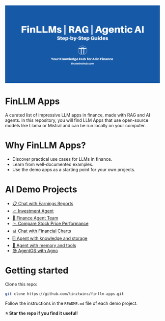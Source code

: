 ![Header Image FinLLMs](/docs/finallm-apps.png)

# FinLLM Apps
A curated list of impressive LLM apps in finance, made with RAG and AI agents. In this repository, you will find LLM Apps that use open-source models like Llama or Mistral and can be run locally on your computer.

# Why FinLLM Apps?
* Discover practical use cases for LLMs in finance.
* Learn from well-documented examples.
* Use the demo apps as a starting point for your own projects.

# AI Demo Projects
* [📋 Chat with Earnings Reports](/chat-with-earnings-reports/)
* [📈 Investment Agent](/investment-agent/)
* [🏦 Finance Agent Team](/finance-agent-team/)
* [📉 Compare Stock Price Performance](/compare-stock-price-performance/)
* [📊 Chat with Financial Charts](/chat-with-financial-charts/)
* [🗄️ Agent with knowledge and storage](/agent-knowledge-storage/)
* [🧠 Agent with memory and tools](/agent-memory-tools/)
* [😎 AgentOS with Agno](/agno-agent-os/)

# Getting started
Clone this repo:

```bash
git clone https://github.com/tinztwins/finllm-apps.git
```

Follow the instructions in the `README.md` file of each demo project.

**⭐️ Star the repo if you find it useful!**